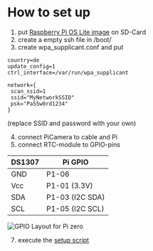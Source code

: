 # How to set up

1. put [Raspberry Pi OS Lite image](https://www.raspberrypi.com/software/) on SD-Card
2. create a empty ssh file in /boot/
3. create wpa_supplicant.conf and put
```
country=de
update_config=1
ctrl_interface=/var/run/wpa_supplicant

network={
 scan_ssid=1
 ssid="MyNetworkSSID"
 psk="Pa55w0rd1234"
}
```
(replace SSID and password with your own)

4. connect PiCamera to cable and Pi
5. connect RTC-module to GPIO-pins

| DS1307 |	Pi GPIO |
|---|---|
| GND |	P1-06 |
| Vcc	| P1-01 (3.3V) |
| SDA	| P1-03 (I2C SDA) |
| SCL	| P1-05 (I2C SCL) |

![GPIO Layout for Pi zero](https://i.stack.imgur.com/yHddo.png)

7. execute the [setup script](/shared/setup.sh)
